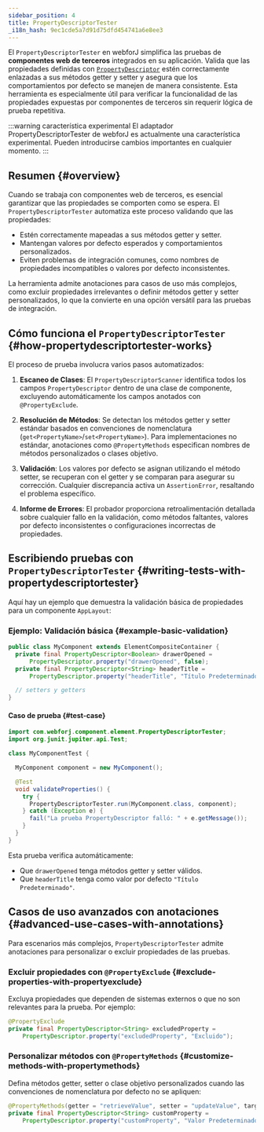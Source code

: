 ```yaml
---
sidebar_position: 4
title: PropertyDescriptorTester
_i18n_hash: 9ec1cde5a7d91d75dfd454741a6e8ee3
---
```

<DocChip chip='since' label='23.06' />
<DocChip chip='experimental' />
<JavadocLink type="foundation" location="com/webforj/component/element/PropertyDescriptorTester" top='true'/>

El `PropertyDescriptorTester` en webforJ simplifica las pruebas de **componentes web de terceros** integrados en su aplicación. Valida que las propiedades definidas con [`PropertyDescriptor`](https://javadoc.io/doc/com.webforj/webforj-foundation/latest/com/webforj/component/element/PropertyDescriptor.html) estén correctamente enlazadas a sus métodos getter y setter y asegura que los comportamientos por defecto se manejen de manera consistente. Esta herramienta es especialmente útil para verificar la funcionalidad de las propiedades expuestas por componentes de terceros sin requerir lógica de prueba repetitiva.

:::warning característica experimental
El adaptador PropertyDescriptorTester de webforJ es actualmente una característica experimental. Pueden introducirse cambios importantes en cualquier momento.
:::

## Resumen {#overview}

Cuando se trabaja con componentes web de terceros, es esencial garantizar que las propiedades se comporten como se espera. El `PropertyDescriptorTester` automatiza este proceso validando que las propiedades:
- Estén correctamente mapeadas a sus métodos getter y setter.
- Mantengan valores por defecto esperados y comportamientos personalizados.
- Eviten problemas de integración comunes, como nombres de propiedades incompatibles o valores por defecto inconsistentes.

La herramienta admite anotaciones para casos de uso más complejos, como excluir propiedades irrelevantes o definir métodos getter y setter personalizados, lo que la convierte en una opción versátil para las pruebas de integración.

## Cómo funciona el `PropertyDescriptorTester` {#how-propertydescriptortester-works}

El proceso de prueba involucra varios pasos automatizados:

1. **Escaneo de Clases**: 
   El `PropertyDescriptorScanner` identifica todos los campos `PropertyDescriptor` dentro de una clase de componente, excluyendo automáticamente los campos anotados con `@PropertyExclude`.

2. **Resolución de Métodos**:
   Se detectan los métodos getter y setter estándar basados en convenciones de nomenclatura (`get<PropertyName>`/`set<PropertyName>`). Para implementaciones no estándar, anotaciones como `@PropertyMethods` especifican nombres de métodos personalizados o clases objetivo.

3. **Validación**:
   Los valores por defecto se asignan utilizando el método setter, se recuperan con el getter y se comparan para asegurar su corrección. Cualquier discrepancia activa un `AssertionError`, resaltando el problema específico.

4. **Informe de Errores**:
   El probador proporciona retroalimentación detallada sobre cualquier fallo en la validación, como métodos faltantes, valores por defecto inconsistentes o configuraciones incorrectas de propiedades.

## Escribiendo pruebas con `PropertyDescriptorTester` {#writing-tests-with-propertydescriptortester}

Aquí hay un ejemplo que demuestra la validación básica de propiedades para un componente `AppLayout`:

### Ejemplo: Validación básica {#example-basic-validation}

```java title="MyComponent.java"
public class MyComponent extends ElementCompositeContainer {
  private final PropertyDescriptor<Boolean> drawerOpened =
      PropertyDescriptor.property("drawerOpened", false);
  private final PropertyDescriptor<String> headerTitle =
      PropertyDescriptor.property("headerTitle", "Título Predeterminado");

  // setters y getters
}
```

#### Caso de prueba {#test-case}

```java title="MyComponentTest.java"
import com.webforj.component.element.PropertyDescriptorTester;
import org.junit.jupiter.api.Test;

class MyComponentTest {

  MyComponent component = new MyComponent();

  @Test
  void validateProperties() {
    try {
      PropertyDescriptorTester.run(MyComponent.class, component);
    } catch (Exception e) {
      fail("La prueba PropertyDescriptor falló: " + e.getMessage());
    }
  }
}
```

Esta prueba verifica automáticamente:
- Que `drawerOpened` tenga métodos getter y setter válidos.
- Que `headerTitle` tenga como valor por defecto `"Título Predeterminado"`.

## Casos de uso avanzados con anotaciones {#advanced-use-cases-with-annotations}

Para escenarios más complejos, `PropertyDescriptorTester` admite anotaciones para personalizar o excluir propiedades de las pruebas.

### Excluir propiedades con `@PropertyExclude` {#exclude-properties-with-propertyexclude}

Excluya propiedades que dependen de sistemas externos o que no son relevantes para la prueba. Por ejemplo:

```java
@PropertyExclude
private final PropertyDescriptor<String> excludedProperty =
    PropertyDescriptor.property("excludedProperty", "Excluido");
```

### Personalizar métodos con `@PropertyMethods` {#customize-methods-with-propertymethods}

Defina métodos getter, setter o clase objetivo personalizados cuando las convenciones de nomenclatura por defecto no se apliquen:

```java
@PropertyMethods(getter = "retrieveValue", setter = "updateValue", target = InnerClass.class)
private final PropertyDescriptor<String> customProperty =
    PropertyDescriptor.property("customProperty", "Valor Predeterminado");
```
